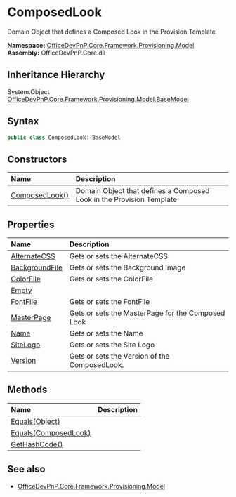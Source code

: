 # ComposedLook
Domain Object that defines a Composed Look in the Provision Template  

**Namespace:** [OfficeDevPnP.Core.Framework.Provisioning.Model](OfficeDevPnP.Core.Framework.Provisioning.Model.md)  
**Assembly:** OfficeDevPnP.Core.dll  
## Inheritance Hierarchy
System.Object  
    [OfficeDevPnP.Core.Framework.Provisioning.Model.BaseModel](OfficeDevPnP.Core.Framework.Provisioning.Model.BaseModel.md)
## Syntax
```C#
public class ComposedLook: BaseModel
```
## Constructors
|**Name**|**Description**|
|:-----|:-----|
| [ComposedLook()](OfficeDevPnP.Core.Framework.Provisioning.Model.ComposedLook.ctor1.md) |  Domain Object that defines a Composed Look in the Provision Template 
## Properties
|**Name**|**Description**|
|:-----|:-----|
| [AlternateCSS](OfficeDevPnP.Core.Framework.Provisioning.Model.ComposedLook.AlternateCSS.md) | Gets or sets the AlternateCSS
| [BackgroundFile](OfficeDevPnP.Core.Framework.Provisioning.Model.ComposedLook.BackgroundFile.md) | Gets or sets the Background Image
| [ColorFile](OfficeDevPnP.Core.Framework.Provisioning.Model.ComposedLook.ColorFile.md) | Gets or sets the ColorFile
| [Empty](OfficeDevPnP.Core.Framework.Provisioning.Model.ComposedLook.Empty.md) | 
| [FontFile](OfficeDevPnP.Core.Framework.Provisioning.Model.ComposedLook.FontFile.md) | Gets or sets the FontFile
| [MasterPage](OfficeDevPnP.Core.Framework.Provisioning.Model.ComposedLook.MasterPage.md) | Gets or sets the MasterPage for the Composed Look
| [Name](OfficeDevPnP.Core.Framework.Provisioning.Model.ComposedLook.Name.md) | Gets or sets the Name
| [SiteLogo](OfficeDevPnP.Core.Framework.Provisioning.Model.ComposedLook.SiteLogo.md) | Gets or sets the Site Logo
| [Version](OfficeDevPnP.Core.Framework.Provisioning.Model.ComposedLook.Version.md) | Gets or sets the Version of the ComposedLook.
## Methods
|**Name**|**Description**|
|:-----|:-----|
| [Equals(Object)](OfficeDevPnP.Core.Framework.Provisioning.Model.ComposedLook.3520ddbb.md) | 
| [Equals(ComposedLook)](OfficeDevPnP.Core.Framework.Provisioning.Model.ComposedLook.f79612e1.md) | 
| [GetHashCode()](OfficeDevPnP.Core.Framework.Provisioning.Model.ComposedLook.1c6872bd.md) | 
## See also
- [OfficeDevPnP.Core.Framework.Provisioning.Model](OfficeDevPnP.Core.Framework.Provisioning.Model.md)
